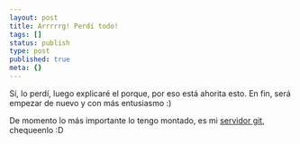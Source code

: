```yaml
---
layout: post
title: Arrrrrg! Perdí todo!
tags: []
status: publish
type: post
published: true
meta: {}
---
```

Sí, lo perdí, luego explicaré el porque, por eso está ahorita esto. En fin, será empezar de nuevo y con más entusiasmo :)

De momento lo más importante lo tengo montado, es mi <a href="http://git.ghostbar.ath.cx">servidor git</a>, chequeenlo :D
